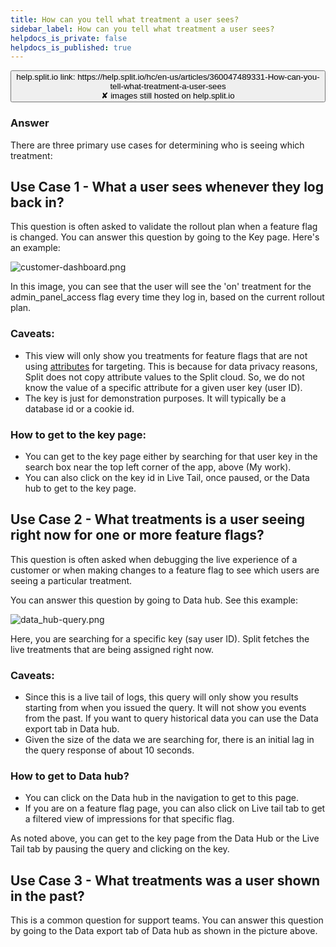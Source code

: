 ```yaml
---
title: How can you tell what treatment a user sees?
sidebar_label: How can you tell what treatment a user sees?
helpdocs_is_private: false
helpdocs_is_published: true
---
```


<p>
  <button style={{borderRadius:'8px', border:'1px', fontFamily:'Courier New', fontWeight:'800', textAlign:'left'}}> help.split.io link: https://help.split.io/hc/en-us/articles/360047489331-How-can-you-tell-what-treatment-a-user-sees <br /> ✘ images still hosted on help.split.io </button>
</p>

### Answer

There are three primary use cases for determining who is seeing which treatment:

## Use Case 1 - What a user sees whenever they log back in?

This question is often asked to validate the rollout plan when a feature flag is changed. You can answer this question by going to the Key page.  Here's an example:

![customer-dashboard.png](https://help.split.io/hc/article_attachments/15872105262861)

In this image, you can see that the user will see the 'on' treatment for the admin_panel_access flag every time they log in, based on the current rollout plan.

### Caveats:

* This view will only show you treatments for feature flags that are not using [attributes](https://help.split.io/hc/en-us/articles/360020793231-Target-with-custom-attributes) for targeting. This is because for data privacy reasons, Split does not copy attribute values to the Split cloud. So, we do not know the value of a specific attribute for a given user key (user ID).
* The key is just for demonstration purposes. It will typically be a database id or a cookie id.

### How to get to the key page:

* You can get to the key page either by searching for that user key in the search box near the top left corner of the app, above (My work).
* You can also click on the key id in Live Tail, once paused, or the Data hub to get to the key page. 

## Use Case 2 - What treatments is a user seeing right now for one or more feature flags?

This question is often asked when debugging the live experience of a customer or when making changes to a feature flag to see which users are seeing a particular treatment.

You can answer this question by going to Data hub. See this example:

![data_hub-query.png](https://help.split.io/hc/article_attachments/15872511625229)

Here, you are searching for a specific key (say user ID).  Split fetches the live treatments that are being assigned right now.

### Caveats:

* Since this is a live tail of logs, this query will only show you results starting from when you issued the query. It will not show you events from the past. If you want to query historical data you can use the Data export tab in Data hub.
* Given the size of the data we are searching for, there is an initial lag in the query response of about 10 seconds.

### How to get to Data hub?

* You can click on the Data hub in the navigation to get to this page.
* If you are on a feature flag page, you can also click on Live tail tab to get a filtered view of impressions for that specific flag.

As noted above, you can get to the key page from the Data Hub or the Live Tail tab by pausing the query and clicking on the key.

## Use Case 3 - What treatments was a user shown in the past?

This is a common question for support teams. You can answer this question by going to the Data export tab of Data hub as shown in the picture above.